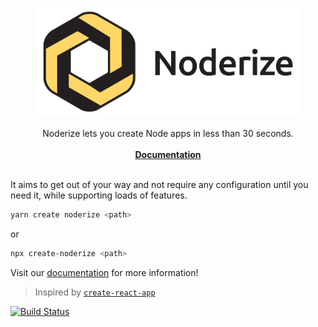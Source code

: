 <p align="center">
    <a href="https://noderize.js.org"><img src="docs/website/static/img/icon_text.svg" alt="Noderize" width="420px" /></a>
    <br/><br/>
    Noderize lets you create Node apps in less than 30 seconds.
    <br/>
    <br/>
    <a href="https://noderize.js.org/docs/introduction.html"><strong>Documentation</strong></a>
    <br/>
    <br/>
</p>

It aims to get out of your way and not require any configuration until you need it, while supporting loads of features.

```bash
yarn create noderize <path>
```

or

```bash
npx create-noderize <path>
```

Visit our [documentation](https://noderize.js.org/docs/introduction.html) for more information!

> Inspired by [`create-react-app`](https://github.com/facebook/create-react-app)

[![Build Status](https://travis-ci.org/Cretezy/Noderize.svg?branch=master)](https://travis-ci.org/Cretezy/Noderize)
